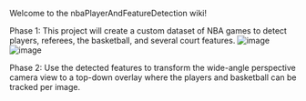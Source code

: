 Welcome to the nbaPlayerAndFeatureDetection wiki!

Phase 1:
This project will create a custom dataset of NBA games to detect players, referees, the basketball, and several court features.
![image](https://user-images.githubusercontent.com/79757625/117845910-f4d93180-b24e-11eb-99b8-5d763ba48231.png)
![image](https://user-images.githubusercontent.com/79757625/117845992-07536b00-b24f-11eb-8d77-7805d1165a56.png)

Phase 2:
Use the detected features to transform the wide-angle perspective camera view to a top-down overlay where the players and basketball can be tracked per image.
